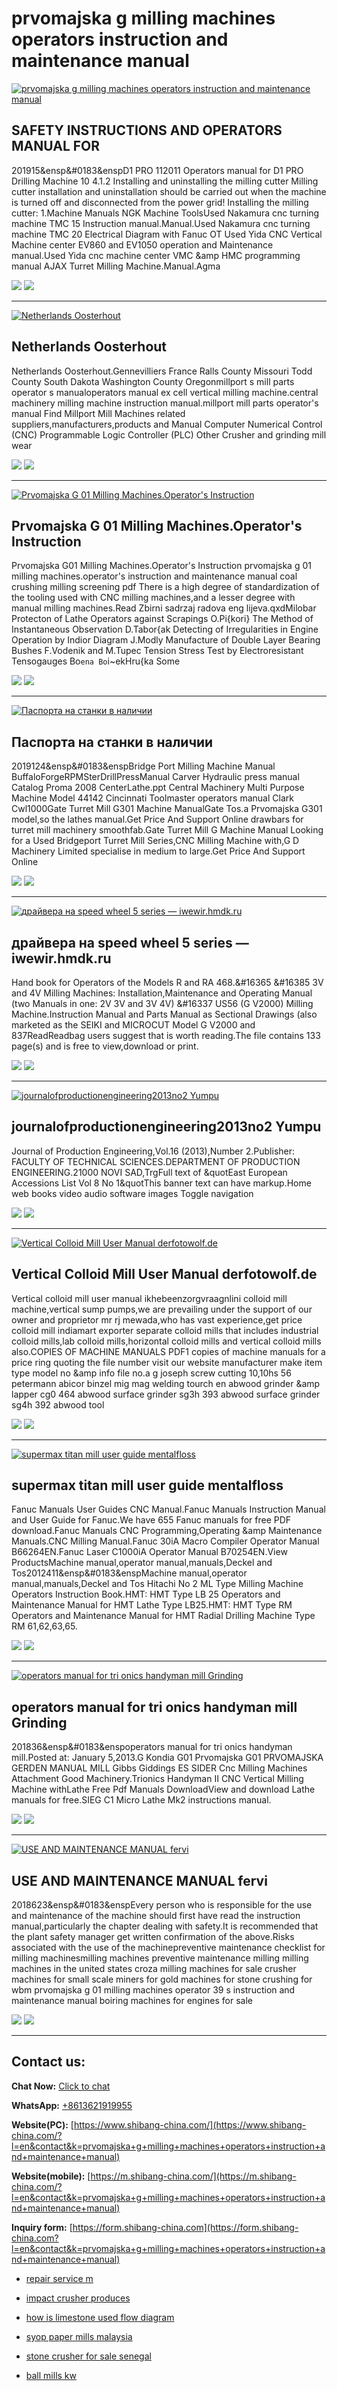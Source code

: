 # prvomajska g milling machines operators instruction and maintenance manual

<a href="https://swt.shibang-china.com/?l=en&img&k=prvomajska+g+milling+machines+operators+instruction+and+maintenance+manual" target="_blank">![prvomajska g milling machines operators instruction and maintenance manual](http://static.shibang-china.com/all-800x300/394.jpg)</a>

## SAFETY INSTRUCTIONS AND OPERATORS MANUAL FOR
201915&ensp&#0183&enspD1 PRO 112011 Operators manual for D1 PRO Drilling Machine 10 4.1.2 Installing and uninstalling the milling cutter Milling cutter installation and uninstallation should be carried out when the machine is turned off and disconnected from the power grid! Installing the milling cutter: 1.Machine Manuals NGK Machine ToolsUsed Nakamura cnc turning machine TMC 15 Instruction manual.Manual.Used Nakamura cnc turning machine TMC 20 Electrical Diagram with Fanuc OT Used Yida CNC Vertical Machine center EV860 and EV1050 operation and Maintenance manual.Used Yida cnc machine center VMC &amp HMC programming manual AJAX Turret Milling Machine.Manual.Agma


<a href="https://whatsapp.shibangsoft.com/WhatsApp.php" target="_blank" title="WhatsApp">![](http://static.shibang-china.com/icon/whatsapp.png)</a> <a href="https://swt.shibang-china.com/?l=en&icon&k=prvomajska+g+milling+machines+operators+instruction+and+maintenance+manual" target="_blank">![](http://static.shibang-china.com/icon/chat-en.png)</a>

---

<a href="https://swt.shibang-china.com/?l=en&img&k=prvomajska+g+milling+machines+operators+instruction+and+maintenance+manual" target="_blank">![Netherlands Oosterhout](http://static.shibang-china.com/all-800x300/274.jpg)</a>

## Netherlands Oosterhout
Netherlands Oosterhout.Gennevilliers France Ralls County Missouri Todd County South Dakota Washington County Oregonmillport s mill parts operator s manualoperators manual ex cell vertical milling machine.central machinery milling machine instruction manual.millport mill parts operator's manual Find Millport Mill Machines related suppliers,manufacturers,products and Manual Computer Numerical Control (CNC) Programmable Logic Controller (PLC) Other Crusher and grinding mill wear


<a href="https://whatsapp.shibangsoft.com/WhatsApp.php" target="_blank" title="WhatsApp">![](http://static.shibang-china.com/icon/whatsapp.png)</a> <a href="https://swt.shibang-china.com/?l=en&icon&k=prvomajska+g+milling+machines+operators+instruction+and+maintenance+manual" target="_blank">![](http://static.shibang-china.com/icon/chat-en.png)</a>

---

<a href="https://swt.shibang-china.com/?l=en&img&k=prvomajska+g+milling+machines+operators+instruction+and+maintenance+manual" target="_blank">![Prvomajska G 01 Milling Machines.Operator's Instruction](http://static.shibang-china.com/all-800x300/219.jpg)</a>

## Prvomajska G 01 Milling Machines.Operator's Instruction
Prvomajska G01 Milling Machines.Operator's Instruction prvomajska g 01 milling machines.operator's instruction and maintenance manual coal crushing milling screening pdf There is a high degree of standardization of the tooling used with CNC milling machines,and a lesser degree with manual milling machines.Read Zbirni sadrzaj radova eng lijeva.qxdMilobar Protecton of Lathe Operators against Scrapings O.Pi{kori} The Method of Instantaneous Observation D.Tabor{ak Detecting of Irregularities in Engine Operation by Indior Diagram J.Modly Manufacture of Double Layer Bearing Bushes F.Vodenik and M.Tupec Tension Stress Test by Electroresistant Tensogauges Bo`ena Bo`i~ekHru{ka Some


<a href="https://whatsapp.shibangsoft.com/WhatsApp.php" target="_blank" title="WhatsApp">![](http://static.shibang-china.com/icon/whatsapp.png)</a> <a href="https://swt.shibang-china.com/?l=en&icon&k=prvomajska+g+milling+machines+operators+instruction+and+maintenance+manual" target="_blank">![](http://static.shibang-china.com/icon/chat-en.png)</a>

---

<a href="https://swt.shibang-china.com/?l=en&img&k=prvomajska+g+milling+machines+operators+instruction+and+maintenance+manual" target="_blank">![Паспорта на станки в наличии](http://static.shibang-china.com/all-800x300/1267.jpg)</a>

## Паспорта на станки в наличии
2019124&ensp&#0183&enspBridge Port Milling Machine Manual BuffaloForgeRPMSterDrillPressManual Carver Hydraulic press manual Catalog Proma 2008 CenterLathe.ppt Central Machinery Multi Purpose Machine Model 44142 Cincinnati Toolmaster operators manual Clark Cwl1000Gate Turret Mill G301 Machine ManualGate Tos.a Prvomajska G301 model,so the lathes manual.Get Price And Support Online drawbars for turret mill machinery smoothfab.Gate Turret Mill G Machine Manual Looking for a Used Bridgeport Turret Mill Series,CNC Milling Machine with,G D Machinery Limited specialise in medium to large.Get Price And Support Online


<a href="https://whatsapp.shibangsoft.com/WhatsApp.php" target="_blank" title="WhatsApp">![](http://static.shibang-china.com/icon/whatsapp.png)</a> <a href="https://swt.shibang-china.com/?l=en&icon&k=prvomajska+g+milling+machines+operators+instruction+and+maintenance+manual" target="_blank">![](http://static.shibang-china.com/icon/chat-en.png)</a>

---

<a href="https://swt.shibang-china.com/?l=en&img&k=prvomajska+g+milling+machines+operators+instruction+and+maintenance+manual" target="_blank">![драйвера на speed wheel 5 series — iwewir.hmdk.ru](http://static.shibang-china.com/all-800x300/263.jpg)</a>

## драйвера на speed wheel 5 series — iwewir.hmdk.ru
Hand book for Operators of the Models R and RA 468.&#16365 &#16385 3V and 4V Milling Machines: Installation,Maintenance and Operating Manual (two Manuals in one: 2V 3V and 3V 4V) &#16337 US56 (G V2000) Milling Machine.Instruction Manual and Parts Manual as Sectional Drawings (also marketed as the SEIKI and MICROCUT Model G V2000 and 837ReadReadbag users suggest that is worth reading.The file contains 133 page(s) and is free to view,download or print.


<a href="https://whatsapp.shibangsoft.com/WhatsApp.php" target="_blank" title="WhatsApp">![](http://static.shibang-china.com/icon/whatsapp.png)</a> <a href="https://swt.shibang-china.com/?l=en&icon&k=prvomajska+g+milling+machines+operators+instruction+and+maintenance+manual" target="_blank">![](http://static.shibang-china.com/icon/chat-en.png)</a>

---

<a href="https://swt.shibang-china.com/?l=en&img&k=prvomajska+g+milling+machines+operators+instruction+and+maintenance+manual" target="_blank">![journalofproductionengineering2013no2 Yumpu](http://static.shibang-china.com/all-800x300/650.jpg)</a>

## journalofproductionengineering2013no2 Yumpu
Journal of Production Engineering,Vol.16 (2013),Number 2.Publisher: FACULTY OF TECHNICAL SCIENCES.DEPARTMENT OF PRODUCTION ENGINEERING.21000 NOVI SAD,TrgFull text of &quotEast European Accessions List Vol 8 No 1&quotThis banner text can have markup.Home web books video audio software images Toggle navigation


<a href="https://whatsapp.shibangsoft.com/WhatsApp.php" target="_blank" title="WhatsApp">![](http://static.shibang-china.com/icon/whatsapp.png)</a> <a href="https://swt.shibang-china.com/?l=en&icon&k=prvomajska+g+milling+machines+operators+instruction+and+maintenance+manual" target="_blank">![](http://static.shibang-china.com/icon/chat-en.png)</a>

---

<a href="https://swt.shibang-china.com/?l=en&img&k=prvomajska+g+milling+machines+operators+instruction+and+maintenance+manual" target="_blank">![Vertical Colloid Mill User Manual derfotowolf.de](http://static.shibang-china.com/all-800x300/616.jpg)</a>

## Vertical Colloid Mill User Manual derfotowolf.de
Vertical colloid mill user manual ikhebeenzorgvraagnlini colloid mill machine,vertical sump pumps,we are prevailing under the support of our owner and proprietor mr rj mewada,who has vast experience,get price colloid mill indiamart exporter separate colloid mills that includes industrial colloid mills,lab colloid mills,horizontal colloid mills and vertical colloid mills also.COPIES OF MACHINE MANUALS PDF1 copies of machine manuals for a price ring quoting the file number visit our website manufacturer make item type model no &amp info file no.a g joseph screw cutting 10,10hs 56 petermann abicor binzel mig mag welding tourch en abwood grinder &amp lapper cg0 464 abwood surface grinder sg3h 393 abwood surface grinder sg4h 392 abwood tool


<a href="https://whatsapp.shibangsoft.com/WhatsApp.php" target="_blank" title="WhatsApp">![](http://static.shibang-china.com/icon/whatsapp.png)</a> <a href="https://swt.shibang-china.com/?l=en&icon&k=prvomajska+g+milling+machines+operators+instruction+and+maintenance+manual" target="_blank">![](http://static.shibang-china.com/icon/chat-en.png)</a>

---

<a href="https://swt.shibang-china.com/?l=en&img&k=prvomajska+g+milling+machines+operators+instruction+and+maintenance+manual" target="_blank">![supermax titan mill user guide mentalfloss](http://static.shibang-china.com/all-800x300/1064.jpg)</a>

## supermax titan mill user guide mentalfloss
Fanuc Manuals User Guides CNC Manual.Fanuc Manuals Instruction Manual and User Guide for Fanuc.We have 655 Fanuc manuals for free PDF download.Fanuc Manuals CNC Programming,Operating &amp Maintenance Manuals.CNC Milling Manual.Fanuc 30iA Macro Compiler Operator Manual B66264EN.Fanuc Laser C1000iA Operator Manual B70254EN.View ProductsMachine manual,operator manual,manuals,Deckel and Tos2012411&ensp&#0183&enspMachine manual,operator manual,manuals,Deckel and Tos Hitachi No 2 ML Type Milling Machine Operators Instruction Book.HMT: HMT Type LB 25 Operators and Maintenance Manual for HMT Lathe Type LB25.HMT: HMT Type RM Operators and Maintenance Manual for HMT Radial Drilling Machine Type RM 61,62,63,65.


<a href="https://whatsapp.shibangsoft.com/WhatsApp.php" target="_blank" title="WhatsApp">![](http://static.shibang-china.com/icon/whatsapp.png)</a> <a href="https://swt.shibang-china.com/?l=en&icon&k=prvomajska+g+milling+machines+operators+instruction+and+maintenance+manual" target="_blank">![](http://static.shibang-china.com/icon/chat-en.png)</a>

---

<a href="https://swt.shibang-china.com/?l=en&img&k=prvomajska+g+milling+machines+operators+instruction+and+maintenance+manual" target="_blank">![operators manual for tri onics handyman mill Grinding](http://static.shibang-china.com/all-800x300/781.jpg)</a>

## operators manual for tri onics handyman mill Grinding
201836&ensp&#0183&enspoperators manual for tri onics handyman mill.Posted at: January 5,2013.G Kondia G01 Prvomajska G01 PRVOMAJSKA GERDEN MANUAL MILL Gibbs Giddings ES SIDER Cnc Milling Machines Attachment Good Machinery.Trionics Handyman II CNC Vertical Milling Machine withLathe Free Pdf Manuals DownloadView and download Lathe manuals for free.SIEG C1 Micro Lathe Mk2 instructions manual.


<a href="https://whatsapp.shibangsoft.com/WhatsApp.php" target="_blank" title="WhatsApp">![](http://static.shibang-china.com/icon/whatsapp.png)</a> <a href="https://swt.shibang-china.com/?l=en&icon&k=prvomajska+g+milling+machines+operators+instruction+and+maintenance+manual" target="_blank">![](http://static.shibang-china.com/icon/chat-en.png)</a>

---

<a href="https://swt.shibang-china.com/?l=en&img&k=prvomajska+g+milling+machines+operators+instruction+and+maintenance+manual" target="_blank">![USE AND MAINTENANCE MANUAL fervi](http://static.shibang-china.com/all-800x300/856.jpg)</a>

## USE AND MAINTENANCE MANUAL fervi
2018623&ensp&#0183&enspEvery person who is responsible for the use and maintenance of the machine should first have read the instruction manual,particularly the chapter dealing with safety.It is recommended that the plant safety manager get written confirmation of the above.Risks associated with the use of the machinepreventive maintenance checklist for milling machinesmilling machines preventive maintenance milling milling machines in the united states croza milling machines for sale crusher machines for small scale miners for gold machines for stone crushing for wbm prvomajska g 01 milling machines operator 39 s instruction and maintenance manual boiring machines for engines for sale


<a href="https://whatsapp.shibangsoft.com/WhatsApp.php" target="_blank" title="WhatsApp">![](http://static.shibang-china.com/icon/whatsapp.png)</a> <a href="https://swt.shibang-china.com/?l=en&icon&k=prvomajska+g+milling+machines+operators+instruction+and+maintenance+manual" target="_blank">![](http://static.shibang-china.com/icon/chat-en.png)</a>

---
## Contact us:

**Chat Now:** [Click to chat](https://swt.shibang-china.com?l=en&contact&k=prvomajska+g+milling+machines+operators+instruction+and+maintenance+manual)

**WhatsApp:**  [+8613621919955](https://whatsapp.shibangsoft.com/WhatsApp.php)

**Website(PC):** [https://www.shibang-china.com/](https://www.shibang-china.com/?l=en&contact&k=prvomajska+g+milling+machines+operators+instruction+and+maintenance+manual)

**Website(mobile):** [https://m.shibang-china.com/](https://m.shibang-china.com/?l=en&contact&k=prvomajska+g+milling+machines+operators+instruction+and+maintenance+manual)

**Inquiry form:** [https://form.shibang-china.com](https://form.shibang-china.com?l=en&contact&k=prvomajska+g+milling+machines+operators+instruction+and+maintenance+manual)

* [repair service m](../121/repair%20service%20m.md)

* [impact crusher produces](../118/impact%20crusher%20produces.md)

* [how is limestone used flow diagram](../121/how%20is%20limestone%20used%20flow%20diagram.md)

* [syop paper mills malaysia](../117/syop%20paper%20mills%20malaysia.md)

* [stone crusher for sale senegal](../119/stone%20crusher%20for%20sale%20senegal.md)

* [ball mills kw](../116/ball%20mills%20kw.md)